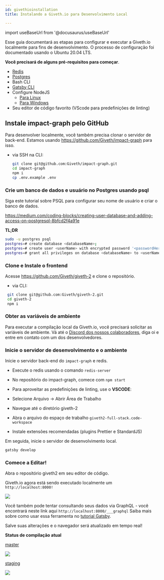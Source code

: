 ```yaml
---
id: givethioinstallation
title: Instalando a Giveth.io para Desenvolvimento Local

---
```


import useBaseUrl from '@docusaurus/useBaseUrl'

Esse guia documentará as etapas para configurar e executar a Giveth.io localmente para fins de desenvolvimento. O processo de configuração foi documentado usando o Ubuntu 20.04 LTS.

**Você precisará de alguns pré-requisitos para começar**.

- [Redis](https://redis.io/topics/quickstart)
- [Postgres](https://www.postgresql.org/download)
- Bash CLI
- [Gatsby CLI](https://www.gatsbyjs.com/docs/reference/gatsby-cli/)
- Configure NodeJS
  - [Para Linux](https://www.gatsbyjs.com/docs/how-to/local-development/gatsby-on-linux/)
  - [Para Windows](https://www.gatsbyjs.com/docs/how-to/local-development/gatsby-on-windows/)
- Seu editor de código favorito (VScode para predefinições de linting)

## Instale impact-graph pelo GitHub

Para desenvolver localmente, você também precisa clonar o servidor de back-end. Estamos usando https://github.com/Giveth/impact-graph para isso.

 - via SSH na CLI:
    ```bash
    git clone git@github.com:Giveth/impact-graph.git
    cd impact-graph
    npm i
    cp .env.example .env
    ```

### Crie um banco de dados e usuário no Postgres usando psql

Siga este tutorial sobre PSQL para configurar seu nome de usuário e criar o banco de dados.

https://medium.com/coding-blocks/creating-user-database-and-adding-access-on-postgresql-8bfcd2f4a91e

**TL;DR**

```bash
sudo -u postgres psql
postgres=# create database <databaseName>;
postgres=# create user <userName> with encrypted password '<passwordHere>';
postgres=# grant all privileges on database <databaseName> to <userName>;
```
### Clone e Instale o frontend

Acesse https://github.com/Giveth/giveth-2 e clone o repositório.

- via CLI:
 ```bash
  git clone git@github.com:Giveth/giveth-2.git
  cd giveth-2
  npm i
  ```
  
### Obter as variáveis de ambiente

Para executar a compilação local da Giveth.io, você precisará solicitar as variáveis de ambiente. Vá até o [Discord dos nossos colaboradores](https://discord.giveth.io/), diga oi e entre em contato com um dos desenvolvedores.

### Inicie o servidor de desenvolvimento e o ambiente

Inicie o servidor back-end do `impact-graph` e redis.

- Execute o redis usando o comando `redis-server`
- No repositório do impact-graph, comece com `npm start`
- Para aproveitar as predefinições de linting, use o **VSCODE**:

- Selecione Arquivo -> Abrir Área de Trabalho
- Navegue até o diretório giveth-2
- Abra o arquivo do espaço de trabalho `giveth2-full-stack.code-workspace`
- Instale extensões recomendadas (plugins Prettier e StandardJS)

Em seguida, inicie o servidor de desenvolvimento local.

 ```bash
 gatsby develop
 ```
 
 ### Comece a Editar!

Abra o repositório giveth2 em seu editor de código.

Giveth.io agora está sendo executado localmente um `http://localhost:8000!`

![](https://docs.giveth.io/img/content/givethlocalresized.png)

Você também pode tentar consultando seus dados via GraphQL - você encontrará neste link aqui `http://localhost:8000/___graphql` Saiba mais sobre como usar essa ferramenta no [tutorial Gatsby](https://www.gatsbyjs.org/tutorial/part-five/#introducing-graphiql).

Salve suas alterações e o navegador será atualizado em tempo real!

**Status de compilação atual**

[master](https://v2.giveth.io/)

![](https://api.netlify.com/api/v1/badges/f914ac7e-ce27-4909-bd3e-14d749731a52/deploy-status)

[staging](https://staging.giveth.io/)

![](https://api.netlify.com/api/v1/badges/2f325b5b-e159-443e-bac7-c5e15f3578c0/deploy-status)














